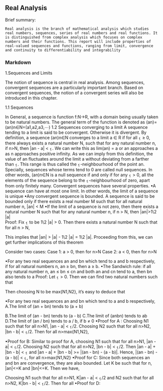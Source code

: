 ## Real Analysis

Brief summary: 
```
Real analysis is the branch of mathematical analysis which studies real numbers, sequences, series of real numbers and real functions. It is distinguished from complex analysis which focuses on complex numbers and their functions. This report will include properties of real-valued sequences and functions, ranging from limit, convergence and continuity to differentiability and integrability
```

### Markdown

1.Sequences and Limits

The notion of sequence is central in real analysis. Among sequences, convergent sequences are a particularly important branch. Based on convergent sequences, the notion of a convergent series will also be introduced in this chapter.

1.1 Sequences

In General, a sequence is function f:N→R, with a domain being usually taken to be natural numbers. The general term of the function is denoted as (an)=(an)n∈N=(a1,a2,a3,⋯)
  1.2 Sequences converging to a limit
A sequence tending to a limit is said to be convergent. Otherwise it is divergent. 
By definition, a sequence (an)n∈N converges to a limit a ∈ R if for all ⍷ ≥ 0, there always exists a natural number N, such that for any natural number n, if n>N, then |an - a| < ⍷. We can write this as lim(an) = a or an approaches a as n approaches positive infinity. As we can imply from this definition, the value of  an fluctuates around the limit a without deviating from a farther than ⍷. This range is thus called the ⍷-neighbourhood of the point an. Specially, sequences whose terms tend to 0 are called null sequences. In other words, (an)n∈N is a null sequence if and only if for any ⍷ > 0, all the elements of the sequence belong to the ⍷-neighbourhood of zero, apart from only finitely many.
Convergent sequences have several properties. 
•A sequence can have at most one limit. In other words, the limit of a sequence is unique
•Any convergent sequence is bounded. A sequence is said to be bounded only if there exists a real number M such that for all natural number n, |an| < M
•If the limit of a sequence is not zero, then there exists a natural number N such that for any natural number n, if n > N, then |an|>1\2 |a|             
Proof: Fix ⍷ to be 1\2 |a| > 0. Then there exists a natural number N such that for all n > N, 

                 
This implies that |an| > |a| - 1\2 |a| = 1\2 |a|. 
Proceeding from this, we can get further implications of this theorem


Consider two cases: 
Case 1: a > 0, then for n>N 
Case 2: a < 0, then for n>N

•For any two real sequences an and bn which tend to a and b respectively, if for all natural numbers n, an ≥ bn, then a ≥ b.
•The Sandwich rule: if all any natural number n, an ≤ bn ≤ cn and both an and cn tend to a, then bn also tends to a
Proof: Let ⍷ > 0. 
Then we can find two natural numbers such that 

Then choosing N to be max{N1,N2}, it’s easy to deduce that 


•For any two real sequences an and bn which tend to a and b respectively, 
A.The limit of (an + bn) tends to (a + b)

B.The limit of (an - bn) tends to (a - b)
C.The limit of (anbn) tends to ab
D.The limit of (an / bn) tends to a / b, if b ≠ 0
•Proof for A : Choosing N1 such that for all n>N1,  |an - a| < ⍷/2. Choosing N2 such that for all n>N2, |bn - b| < ⍷/2. 
   Then for all n>max{N1,N2}, 


•Proof for B: Similar to proof for A, choosing N1 such that for all n>N1,  |an - a| < ⍷/2. Choosing N2 such that for all n>N2, |bn - b| < ⍷/2. 
   Then |an - a| + |bn - b| < ⍷ and |an - a| + |bn - b| >= |(an - bn) - (a - b)|.
   Hence, |(an - bn) - (a - b)| < ⍷, for all n>max{N1,N2}
•Proof for C: Since both sequences an and bn are convergence, they are also bounded. Let K be such that for n, |an|<=K and |bn|<=K.
   Then we have,

   Choosing N1 such that for all n>N1,  K|an - a| < ⍷/2 and N2 such that for all n>N2, 
   K|bn - b| < ⍷/2. Then for all
•Proof for D: 











